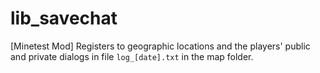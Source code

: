 ﻿# lib_savechat

[Minetest Mod] Registers to geographic locations and the players' public and private dialogs in file ````log_[date].txt```` in the map folder. 
